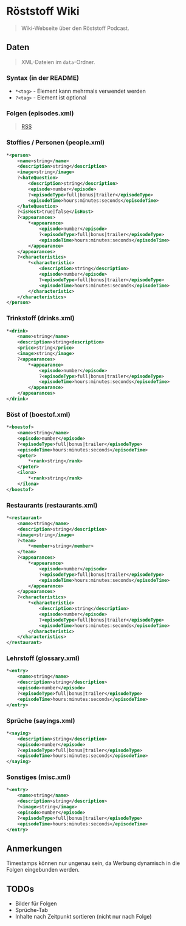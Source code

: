 # Röststoff Wiki
> Wiki-Webseite über den Röststoff Podcast.

## Daten
> XML-Dateien im `data`-Ordner.

### Syntax (in der README)
* `*<tag>` - Element kann mehrmals verwendet werden
* `?<tag>` - Element ist optional

### Folgen (episodes.xml)
> [RSS](https://feeds.megaphone.fm/TWG3193347111)

### Stoffies / Personen (people.xml)
```xml
*<person>
    <name>string</name>
    <description>string</description>
    <image>string</image>
    ?<hateQuestion>
        <description>string</description>
        <episode>number</episode>
        ?<episodeType>full|bonus|trailer</episodeType>
        <episodeTime>hours:minutes:seconds</episodeTime>
    </hateQuestion>
    ?<isHost>true|false</isHost>
    ?<appearances>
        *<appearance>
            <episode>number</episode>
            ?<episodeType>full|bonus|trailer</episodeType>
            <episodeTime>hours:minutes:seconds</episodeTime>
        </appearance>
    </appearances>
    ?<characteristics>
        *<characteristic>
            <description>string</description>
            <episode>number</episode>
            ?<episodeType>full|bonus|trailer</episodeType>
            <episodeTime>hours:minutes:seconds</episodeTime>
        </characteristic>
    </characteristics>
</person>
```

### Trinkstoff (drinks.xml)
```xml
*<drink>
    <name>string</name>
    <description>string<description>
    <price>string</price>
    <image>string</image>
    ?<appearances>
        *<appearance>
            <episode>number</episode>
            ?<episodeType>full|bonus|trailer</episodeType>
            <episodeTime>hours:minutes:seconds</episodeTime>
        </appearance>
    </appearances>
</drink>
```

### Böst of (boestof.xml)
```xml
*<boestof>
    <name>string</name>
    <episode>number</episode>
    ?<episodeType>full|bonus|trailer</episodeType>
    <episodeTime>hours:minutes:seconds</episodeTime>
    <peter>
        *<rank>string</rank>
    </peter>
    <ilona>
        *<rank>string</rank>
    </ilona>
</boestof>
```

### Restaurants (restaurants.xml)
```xml
*<restaurant>
    <name>string</name>
    <description>string</description>
    <image>string</image>
    ?<team>
        *<member>string</member>
    </team>
    ?<appearances>
        *<appearance>
            <episode>number</episode>
            ?<episodeType>full|bonus|trailer</episodeType>
            <episodeTime>hours:minutes:seconds</episodeTime>
        </appearance>
    </appearances>
    ?<characteristics>
        *<characteristic>
            <description>string</description>
            <episode>number</episode>
            ?<episodeType>full|bonus|trailer</episodeType>
            <episodeTime>hours:minutes:seconds</episodeTime>
        </characteristic>
    </characteristics>
</restaurant>
```

### Lehrstoff (glossary.xml)
```xml
*<entry>
    <name>string</name>
    <description>string</description>
    <episode>number</episode>
    ?<episodeType>full|bonus|trailer</episodeType>
    <episodeTime>hours:minutes:seconds</episodeTime>
</entry>
```

### Sprüche (sayings.xml)
```xml
*<saying>
    <description>string</description>
    <episode>number</episode>
    ?<episodeType>full|bonus|trailer</episodeType>
    <episodeTime>hours:minutes:seconds</episodeTime>
</saying>
```

### Sonstiges (misc.xml)
```xml
*<entry>
    <name>string</name>
    <description>string</description>
    ?<image>string</image>
    <episode>number</episode>
    ?<episodeType>full|bonus|trailer</episodeType>
    <episodeTime>hours:minutes:seconds</episodeTime>
</entry>
```

## Anmerkungen
Timestamps können nur ungenau sein, da Werbung dynamisch in die Folgen eingebunden werden.

## TODOs
* Bilder für Folgen
* Sprüche-Tab
* Inhalte nach Zeitpunkt sortieren (nicht nur nach Folge)
